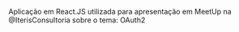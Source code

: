Aplicação em React.JS utilizada para apresentação em MeetUp na @IterisConsultoria sobre o tema: OAuth2
